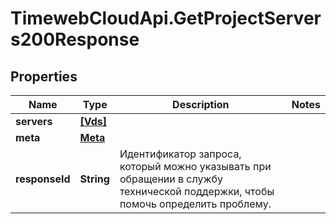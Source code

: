 # TimewebCloudApi.GetProjectServers200Response

## Properties

Name | Type | Description | Notes
------------ | ------------- | ------------- | -------------
**servers** | [**[Vds]**](Vds.md) |  | 
**meta** | [**Meta**](Meta.md) |  | 
**responseId** | **String** | Идентификатор запроса, который можно указывать при обращении в службу технической поддержки, чтобы помочь определить проблему. | 



